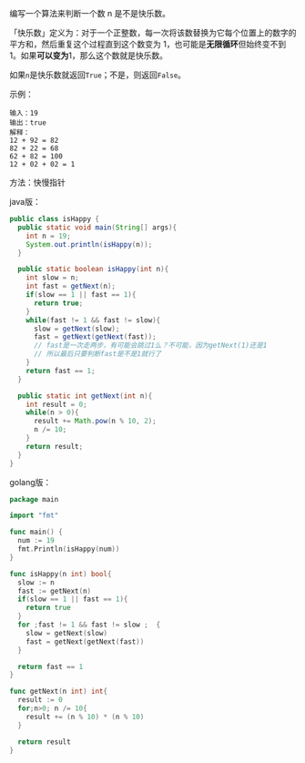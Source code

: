 编写一个算法来判断一个数 n 是不是快乐数。

「快乐数」定义为：对于一个正整数，每一次将该数替换为它每个位置上的数字的平方和，然后重复这个过程直到这个数变为 1，也可能是**无限循环**但始终变不到 1。如果**可以变为**1，那么这个数就是快乐数。

如果`n`是快乐数就返回`True`；不是，则返回`False`。

 

示例：
```
输入：19
输出：true
解释：
12 + 92 = 82
82 + 22 = 68
62 + 82 = 100
12 + 02 + 02 = 1
```



方法：快慢指针

java版：

```java
public class isHappy { 
  public static void main(String[] args){
    int n = 19;
    System.out.println(isHappy(n));
  }

  public static boolean isHappy(int n){
    int slow = n;
    int fast = getNext(n);
    if(slow == 1 || fast == 1){
      return true;
    }
    while(fast != 1 && fast != slow){
      slow = getNext(slow);
      fast = getNext(getNext(fast));
      // fast是一次走两步，有可能会跳过1么？不可能，因为getNext(1)还是1
      // 所以最后只要判断fast是不是1就行了
    }
    return fast == 1;
  }

  public static int getNext(int n){
    int result = 0;
    while(n > 0){
      result += Math.pow(n % 10, 2);
      n /= 10;
    }
    return result;
  }
}

```

golang版：

```go
package main

import "fmt"

func main() {
  num := 19
  fmt.Println(isHappy(num))
}

func isHappy(n int) bool{
  slow := n
  fast := getNext(n)
  if(slow == 1 || fast == 1){
    return true
  }
  for ;fast != 1 && fast != slow ;  {
    slow = getNext(slow)
    fast = getNext(getNext(fast))
  }

  return fast == 1
}

func getNext(n int) int{
  result := 0
  for;n>0; n /= 10{
    result += (n % 10) * (n % 10)
  }

  return result
}

```

